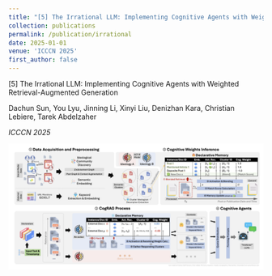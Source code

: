 ```yaml
---
title: "[5] The Irrational LLM: Implementing Cognitive Agents with Weighted Retrieval-Augmented Generation"
collection: publications
permalink: /publication/irrational
date: 2025-01-01
venue: 'ICCCN 2025'
first_author: false
---
```


[5] The Irrational LLM: Implementing Cognitive Agents with Weighted Retrieval-Augmented Generation

Dachun Sun, You Lyu, Jinning Li, Xinyi Liu, Denizhan Kara, Christian Lebiere, Tarek Abdelzaher

*ICCCN 2025*

![Paper 5 Image](../images/papers/5.png) 